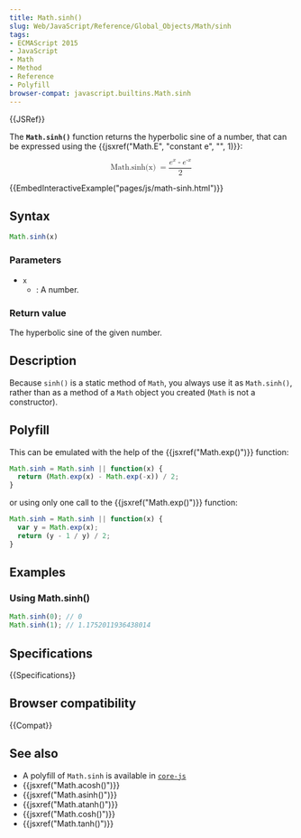 ```yaml
---
title: Math.sinh()
slug: Web/JavaScript/Reference/Global_Objects/Math/sinh
tags:
- ECMAScript 2015
- JavaScript
- Math
- Method
- Reference
- Polyfill
browser-compat: javascript.builtins.Math.sinh
---
```

{{JSRef}}

The **`Math.sinh()`** function returns the hyperbolic sine of a number, that can
be expressed using the {{jsxref("Math.E", "constant e", "", 1)}}:

<math display="block"><semantics><mrow><mstyle mathvariant="monospace"><mo lspace="0em" rspace="thinmathspace">Math.sinh(x)</mo> </mstyle><mo>=</mo> <mfrac><mrow><msup><mi>e</mi> <mi>x</mi> </msup><mo>-</mo> <msup><mi>e</mi> <mrow><mo>-</mo> <mi>x</mi> </mrow></msup></mrow><mn>2</mn> </mfrac></mrow><annotation encoding="TeX">\mathtt{\operatorname{Math.sinh(x)}} =
\frac{e^x - e^{-x}}{2}</annotation></semantics></math>

{{EmbedInteractiveExample("pages/js/math-sinh.html")}}

## Syntax

```js
Math.sinh(x)
```

### Parameters

*   `x`
    *   : A number.

### Return value

The hyperbolic sine of the given number.

## Description

Because `sinh()` is a static method of `Math`, you always use it as
`Math.sinh()`, rather than as a method of a `Math` object you created (`Math` is
not a constructor).

## Polyfill

This can be emulated with the help of the {{jsxref("Math.exp()")}}
function:

```js
Math.sinh = Math.sinh || function(x) {
  return (Math.exp(x) - Math.exp(-x)) / 2;
}
```

or using only one call to the {{jsxref("Math.exp()")}} function:

```js
Math.sinh = Math.sinh || function(x) {
  var y = Math.exp(x);
  return (y - 1 / y) / 2;
}
```

## Examples

### Using Math.sinh()

```js
Math.sinh(0); // 0
Math.sinh(1); // 1.1752011936438014
```

## Specifications

{{Specifications}}

## Browser compatibility

{{Compat}}

## See also

*   A polyfill of `Math.sinh` is available in
    [`core-js`](https://github.com/zloirock/core-js#ecmascript-math)
*   {{jsxref("Math.acosh()")}}
*   {{jsxref("Math.asinh()")}}
*   {{jsxref("Math.atanh()")}}
*   {{jsxref("Math.cosh()")}}
*   {{jsxref("Math.tanh()")}}
